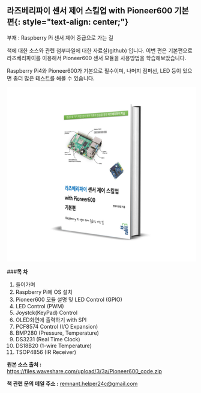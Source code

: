 ## 라즈베리파이 센서 제어 스킬업 with Pioneer600 기본편{: style="text-align: center;"}

부재 : Raspberry Pi 센서 제어 중급으로 가는 길

 책에 대한 소스와 관련 첨부파일에 대한 자료실(github) 입니다. 이번 편은 기본편으로 라즈베리파이를 이용해서 Pioneer600 센서 모듈을 사용방법을 학습해보았습니다.

Raspberry Pi4와 Pioneer600가 기본으로 필수이며, 나머지 점퍼선, LED 등이 있으면 좀더 많은 테스트를 해볼 수 있습니다.


![라즈베리파이 책표지](./book_mockup.jpg)

###**목 차**

1. 들어가며
2. Raspberry Pi에 OS 설치
3. Pioneer600 모듈 설명 및 LED Control (GPIO)
4. LED Control (PWM)
5. Joystck(KeyPad) Control
6. OLED화면에 출력하기 with SPI
7. PCF8574 Control (I/O Expansion)
8. BMP280 (Pressure, Temperature)
9. DS3231 (Real Time Clock)
10. DS18B20 (1-wire Temperature)
11. TSOP4856 (IR Receiver)
 

**원본 소스 출처 :** https://files.waveshare.com/upload/3/3a/Pioneer600_code.zip

**책 관련 문의 메일 주소 :** 
remnant.helper24c@gmail.com

